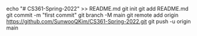 echo "# CS361-Spring-2022" >> README.md
git init
git add README.md
git commit -m "first commit"
git branch -M main
git remote add origin https://github.com/SunwooQKim/CS361-Spring-2022.git
git push -u origin main
